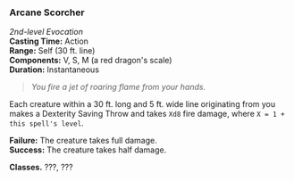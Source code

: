 ### Arcane Scorcher  
*2nd-level Evocation*  
**Casting Time:** Action  
**Range:** Self (30 ft. line)  
**Components:** V, S, M (a red dragon's scale)  
**Duration:** Instantaneous  

> *You fire a jet of roaring flame from your hands.*

Each creature within a 30 ft. long and 5 ft. wide line originating from you makes a Dexterity Saving Throw and takes `Xd8` fire damage, where `X = 1 + this spell's level`.

**Failure:** The creature takes full damage.  
**Success:** The creature takes half damage.  

**Classes.** ???, ???